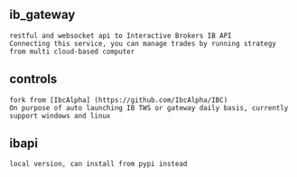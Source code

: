 ## ib_gateway
    restful and websocket api to Interactive Brokers IB API
    Connecting this service, you can manage trades by running strategy from multi cloud-based computer 

## controls
    fork from [IbcAlpha] (https://github.com/IbcAlpha/IBC)
    On purpose of auto launching IB TWS or gateway daily basis, currently support windows and linux

## ibapi
    local version, can install from pypi instead